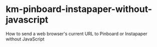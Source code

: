 km-pinboard-instapaper-without-javascript
=========================================

How to send a web browser's current URL to Pinboard or Instapaper without JavaScript
